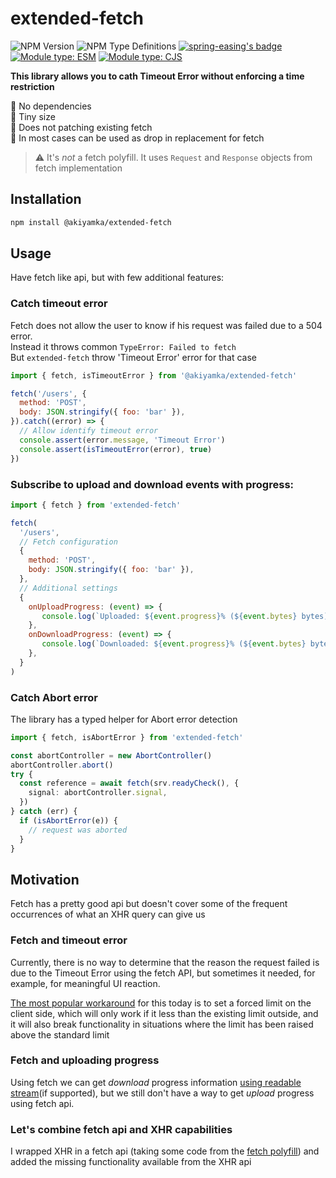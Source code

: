 # extended-fetch

![NPM Version](https://img.shields.io/npm/v/%40akiyamka%2Fextended-fetch)
![NPM Type Definitions](https://img.shields.io/npm/types/%40akiyamka%2Fextended-fetch)
[![spring-easing's badge](https://deno.bundlejs.com/badge?q=@akiyamka/extended-fetch@0.0.5&treeshake=[*]&config={%22esbuild%22:{%22format%22:%22esm%22}})](https://bundlejs.com/?q=@akiyamka/extended-fetch) [![Module type: ESM](https://img.shields.io/badge/module%20type-esm-brightgreen)](https://github.com/voxpelli/badges-cjs-esm) [![Module type: CJS](https://img.shields.io/badge/module%20type-cjs-brightgreen)](https://github.com/voxpelli/badges-cjs-esm)


**This library allows you to cath Timeout Error without enforcing a time restriction**

🧹 No dependencies  
🤏 Tiny size  
🧩 Does not patching existing fetch  
🔀 In most cases can be used as drop in replacement for fetch  

> ⚠️ It's *not* a fetch polyfill. It uses `Request` and `Response` objects from fetch implementation

## Installation

```sh
npm install @akiyamka/extended-fetch
```

## Usage

Have fetch like api, but with few additional features:

### Catch timeout error

Fetch does not allow the user to know if his request was failed due to a 504 error.  
Instead it throws common `TypeError: Failed to fetch`  
But `extended-fetch` throw 'Timeout Error' error for that case

```js
import { fetch, isTimeoutError } from '@akiyamka/extended-fetch'

fetch('/users', {
  method: 'POST',
  body: JSON.stringify({ foo: 'bar' }),
}).catch((error) => {
  // Allow identify timeout error
  console.assert(error.message, 'Timeout Error')
  console.assert(isTimeoutError(error), true)
})
```

### Subscribe to upload and download events with progress:


```js
import { fetch } from 'extended-fetch'

fetch(
  '/users',
  // Fetch configuration
  {
    method: 'POST',
    body: JSON.stringify({ foo: 'bar' }),
  },
  // Additional settings
  {
    onUploadProgress: (event) => {
       console.log(`Uploaded: ${event.progress}% (${event.bytes} bytes)`)
    },
    onDownloadProgress: (event) => {
       console.log(`Downloaded: ${event.progress}% (${event.bytes} bytes)`)
    },
  }
)
```

### Catch Abort error

The library has a typed helper for Abort error detection

```ts
import { fetch, isAbortError } from 'extended-fetch'

const abortController = new AbortController()
abortController.abort()
try {
  const reference = await fetch(srv.readyCheck(), {
    signal: abortController.signal,
  })
} catch (err) {
  if (isAbortError(e)) {
    // request was aborted
  }
}
```

## Motivation 

Fetch has a pretty good api but doesn't cover some of the frequent occurrences of what an XHR query can give us

### Fetch and timeout error
Currently, there is no way to determine that the reason the request failed is due to the Timeout Error using the fetch API, but sometimes it needed, for example, for meaningful UI reaction.

[The most popular workaround](https://stackoverflow.com/questions/46946380/fetch-api-request-timeout) for this today is to set a forced limit on the client side, which will only work if it less than the existing limit outside, and it will also break functionality in situations where the limit has been raised above the standard limit

### Fetch and uploading progress

Using fetch we can get *download* progress information [using readable stream](https://developer.mozilla.org/en-US/docs/Web/API/Streams_API/Using_readable_streams#consuming_a_fetch_as_a_stream)(if supported), but we still don't have a way to get *upload* progress using fetch api.


### Let's combine fetch api and XHR capabilities
I wrapped XHR in a fetch api (taking some code from the [fetch polyfill](https://github.com/JakeChampion/fetch)) and added the missing functionality available from the XHR api
